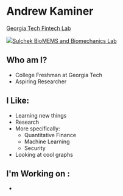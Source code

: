 # Andrew Kaminer

[Georgia Tech Fintech Lab](https://github.com/gtfintechlab)

<a href="https://www.sulchek2.gatech.edu/"><img src="[https://miro.medium.com/max/1400/1*D5RLIuRqPGC5GB451_DfVQ.png](https://user-images.githubusercontent.com/94922098/217366614-fa059589-98f6-4b36-b181-cf998638f8a9.png)"></img>Sulchek BioMEMS and Biomechanics Lab</a>

## Who am I?
- College Freshman at Georgia Tech
- Aspiring Researcher

## I Like: 
- Learning new things
- Research
- More specifically:
   - Quantitative Finance
   - Machine Learning
   - Security 
- Looking at cool graphs

## I'm Working on :
- 
